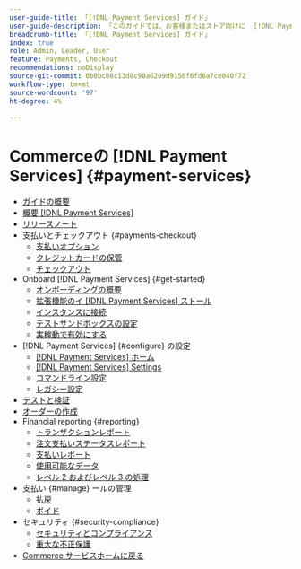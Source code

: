 ```yaml
---
user-guide-title: 「[!DNL Payment Services] ガイド」
user-guide-description: 「このガイドでは、お客様またはストア向けに  [!DNL Payment Services]  をインストールおよび設定する方法に関す  [!DNL Adobe Commerce]  詳細  [!DNL Magento Open Source]  説明します。」
breadcrumb-title: 「[!DNL Payment Services] ガイド」
index: true
role: Admin, Leader, User
feature: Payments, Checkout
recommendations: noDisplay
source-git-commit: 0b0bc88c13d8c90a6209d9156f6fd6a7ce040f72
workflow-type: tm+mt
source-wordcount: '97'
ht-degree: 4%

---
```



# Commerceの [!DNL Payment Services] {#payment-services}

- [ガイドの概要](guide-overview.md)
- [概要  [!DNL Payment Services]](overview.md)
- [リリースノート](release-notes.md)
- 支払いとチェックアウト {#payments-checkout}
   - [支払いオプション](payments-options.md)
   - [クレジットカードの保管](vaulting.md)
   - [チェックアウト](checkout.md)
- Onboard [!DNL Payment Services] {#get-started}
   - [オンボーディングの概要](onboard.md)
   - [拡張機能のイ  [!DNL Payment Services]  ストール](install.md)
   - [インスタンスに接続](connect.md)
   - [テストサンドボックスの設定](sandbox.md)
   - [実稼動で有効にする](production.md)
- [!DNL Payment Services] {#configure} の設定
   - [[!DNL Payment Services] ホーム](payments-home.md)
   - [[!DNL Payment Services] Settings](settings.md)
   - [コマンドライン設定](configure-cli.md)
   - [レガシー設定](configure-admin.md)
- [テストと検証](test-validate.md)
- [オーダーの作成](create-order.md)
- Financial reporting {#reporting}
   - [トランザクションレポート](transactions.md)
   - [注文支払いステータスレポート](order-payment-status.md)
   - [支払いレポート](payouts.md)
   - [使用可能なデータ](data.md)
   - [レベル 2 およびレベル 3 の処理](levels-card-payment-transactions.md)
- 支払い {#manage} ールの管理
   - [払戻](refunds.md)
   - [ボイド](voids.md)
- セキュリティ {#security-compliance}
   - [セキュリティとコンプライアンス](security.md)
   - [重大な不正保護](fraud-protection.md)
- [Commerce サービスホームに戻る ](https://experienceleague.adobe.com/docs/commerce-merchant-services/user-guides/home.html)
